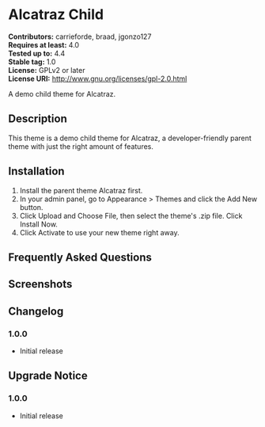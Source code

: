 # Alcatraz Child #
**Contributors:** carrieforde, braad, jgonzo127  
**Requires at least:** 4.0  
**Tested up to:** 4.4  
**Stable tag:** 1.0  
**License:** GPLv2 or later  
**License URI:** http://www.gnu.org/licenses/gpl-2.0.html  

A demo child theme for Alcatraz.

## Description ##

This theme is a demo child theme for Alcatraz, a developer-friendly parent theme with just the right amount of features.

## Installation ##

1. Install the parent theme Alcatraz first.
2. In your admin panel, go to Appearance > Themes and click the Add New button.
3. Click Upload and Choose File, then select the theme's .zip file. Click Install Now.
4. Click Activate to use your new theme right away.

## Frequently Asked Questions ##

## Screenshots ##

## Changelog ##

### 1.0.0 ###
* Initial release

## Upgrade Notice ##

### 1.0.0 ###
* Initial release
